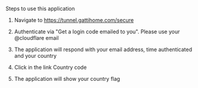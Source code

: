 Steps to use this application

1. Navigate to https://tunnel.gattihome.com/secure

2. Authenticate via "Get a login code emailed to you". Please use your @cloudflare email

3. The application will respond with your email address, time authenticated and your country

4. Click in the link Country code

5. The application will show your country flag

